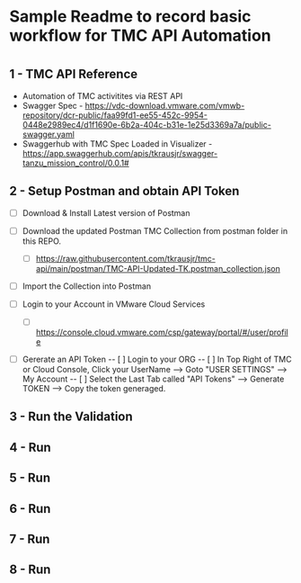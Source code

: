 # Sample Readme to record basic workflow for TMC API Automation
#
#

## 1 - TMC API Reference
- Automation of TMC activitites via REST API
- Swagger Spec - https://vdc-download.vmware.com/vmwb-repository/dcr-public/faa99fd1-ee55-452c-9954-0448e2989ec4/d1f1690e-6b2a-404c-b31e-1e25d3369a7a/public-swagger.yaml
- Swaggerhub with TMC Spec Loaded in Visualizer - https://app.swaggerhub.com/apis/tkrausjr/swagger-tanzu_mission_control/0.0.1#


## 2 - Setup Postman and obtain API Token 
- [ ] Download & Install Latest version of Postman
- [ ] Download the updated Postman TMC Collection from postman folder in this REPO.
	- [ ] https://raw.githubusercontent.com/tkrausjr/tmc-api/main/postman/TMC-API-Updated-TK.postman_collection.json
- [ ] Import the Collection into Postman
- [ ] Login to your Account in VMware Cloud Services
	- [ ] https://console.cloud.vmware.com/csp/gateway/portal/#/user/profile
- [ ] Gererate an API Token
-- [ ] Login to your ORG
-- [ ] In Top Right of TMC or Cloud Console, Click your UserName --> Goto "USER SETTINGS" --> My Account
-- [ ] Select the Last Tab called "API Tokens" --> Generate TOKEN --> Copy the token generaged.


## 3 - Run the Validation
## 4 - Run
## 5 - Run
## 6 - Run
## 7 - Run
## 8 - Run
